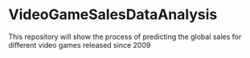 # VideoGameSalesDataAnalysis
This repository will show the process of predicting the global sales for different video games released since 2009
